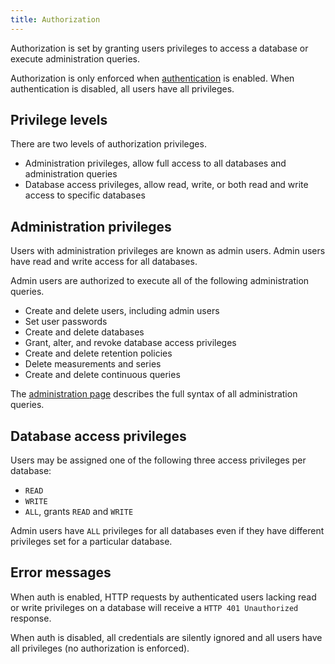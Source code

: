 ```yaml
---
title: Authorization
---
```


Authorization is set by granting users privileges to access a database or execute administration queries.

Authorization is only enforced when [authentication](authentication.html) is enabled.  When authentication is disabled, all users have all privileges.

## Privilege levels

There are two levels of authorization privileges.

- Administration privileges, allow full access to all databases and administration queries
- Database access privileges, allow read, write, or both read and write access to specific databases

## Administration privileges

Users with administration privileges are known as admin users. Admin users have read and write access for all databases.

Admin users are authorized to execute all of the following administration queries.

- Create and delete users, including admin users
- Set user passwords
- Create and delete databases
- Grant, alter, and revoke database access privileges
- Create and delete retention policies
- Delete measurements and series
- Create and delete continuous queries

The [administration page](administration.html) describes the full syntax of all administration queries.

## Database access privileges

Users may be assigned one of the following three access privileges per database:

- `READ`
- `WRITE`
- `ALL`, grants `READ` and `WRITE`

Admin users have `ALL` privileges for all databases even if they have different privileges set for a particular database.

## Error messages

When auth is enabled, HTTP requests by authenticated users lacking read or write privileges on a database will receive a `HTTP 401 Unauthorized` response.

When auth is disabled, all credentials are silently ignored and all users have all privileges (no authorization is enforced).

